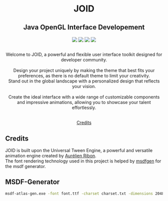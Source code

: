 <div align="center">

# JOID
## Java OpenGL Interface Developement

<div align="center" >
  <img align="center" src="https://img.shields.io/badge/version-1.0.0 (3c8c648)-blue">
  <img align="center" src="https://img.shields.io/badge/maintainer-Zeldown-orange">
  <img align="center" src="https://img.shields.io/maintenance/yes/9999">
  <img align="center" src="https://github.com/Zeldown/JOID/actions/workflows/push.yml/badge.svg">
</div>

<br>

Welcome to JOID, a powerful and flexible user interface toolkit designed for developer community.
<br><br>
Design your project uniquely by making the theme that best fits your preferences, as there is no default theme to limit your creativity.
<br>
Stand out in the global landscape with a personalized design that reflects your vision.
<br><br>
Create the ideal interface with a wide range of customizable components and impressive animations, allowing you to showcase your talent effortlessly.
<br><br>

[Credits](#credits)

</div>

## Credits

JOID is built upon the Universal Tween Engine, a powerful and versatile animation engine created by [Aurélien Ribon](https://github.com/AurelienRibon).<br>
The font rendering technology used in this project is helped by [msdfgen](https://github.com/Chlumsky/msdfgen) for the msdf generator.

## MSDF-Generator

```bash
msdf-atlas-gen.exe -font font.ttf -charset charset.txt -dimensions 2048 2048 -imageout font.png -json font.json -type msdf -pxrange 24 -coloringstrategy distance
```